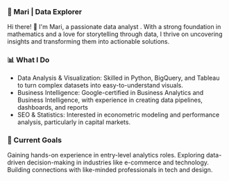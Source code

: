 ### 🌟 Mari | Data Explorer

Hi there! 👋 I'm Mari, a passionate data analyst . With a strong foundation in mathematics and a love for storytelling through data, I thrive on uncovering insights and transforming them into actionable solutions.

### 📊 What I Do
- Data Analysis & Visualization: Skilled in Python, BigQuery, and Tableau to turn complex datasets into easy-to-understand visuals.
- Business Intelligence: Google-certified in Business Analytics and Business Intelligence, with experience in creating data pipelines, dashboards, and reports
-  SEO & Statistics: Interested in econometric modeling and performance analysis, particularly in capital markets.

### 🎯 Current Goals
Gaining hands-on experience in entry-level analytics roles.
Exploring data-driven decision-making in industries like e-commerce and technology.
Building connections with like-minded professionals in tech and design.
